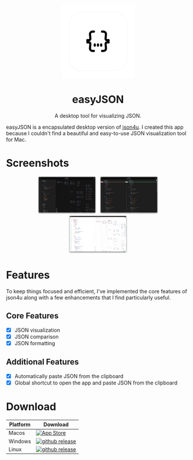 <p align="center">
  <img src="./src-tauri/icons/icon.png" alt="easyJSON" width="200" height="200">
</p>
<h1 align="center">
easyJSON
</h1>
<p align="center">
A desktop tool for visualizing JSON.

easyJSON is a encapsulated desktop version of <a href="https://github.com/loggerhead/json4u?tab=readme-ov-file">json4u</a>. I created this app because I couldn't find a beautiful and easy-to-use JSON visualization tool for Mac.

</p>

# Screenshots

<p align="center">
  <img src="./public/screenshot1.png" alt="easyJSON" width="33%">
  <img src="./public/screenshot2.png" alt="easyJSON" width="33%">
  <img src="./public/screenshot3.png" alt="easyJSON" width="33%">
</p>

# Features

To keep things focused and efficient, I've implemented the core features of json4u along with a few enhancements that I find particularly useful.

## Core Features

- [x] JSON visualization
- [x] JSON comparison
- [x] JSON formatting

## Additional Features

- [x] Automatically paste JSON from the clipboard
- [x] Global shortcut to open the app and paste JSON from the clipboard

# Download

| Platform | Download                                                                                                                                                                                                    |
| -------- | ----------------------------------------------------------------------------------------------------------------------------------------------------------------------------------------------------------- |
| Macos    | <a href="https://apps.apple.com/us/app/easy-json/id6746864678" target="_blank"><img src="https://github.com/user-attachments/assets/0d47f902-7fa3-494e-ad28-9ab11af5e6d4" alt="App Store" height="55"/></a> |
| Windows  | <a href="https://github.com/Donovan-Ye/easyJSON/releases" target="_blank"><img src="https://github.com/user-attachments/assets/cf61e197-d756-4606-a8ad-fb591f79fdfc" alt="github release" height="55"/></a> |
| Linux    | <a href="https://github.com/Donovan-Ye/easyJSON/releases" target="_blank"><img src="https://github.com/user-attachments/assets/cf61e197-d756-4606-a8ad-fb591f79fdfc" alt="github release" height="55"/></a> |
